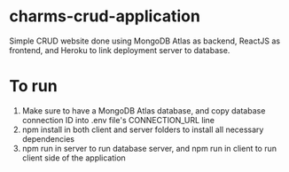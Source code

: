 # charms-crud-application
Simple CRUD website done using MongoDB Atlas as backend, ReactJS as frontend, and Heroku to link deployment server to database.

# To run
1) Make sure to have a MongoDB Atlas database, and copy database connection ID into .env file's CONNECTION_URL line
2) npm install in both client and server folders to install all necessary dependencies
3) npm run in server to run database server, and npm run in client to run client side of the application
